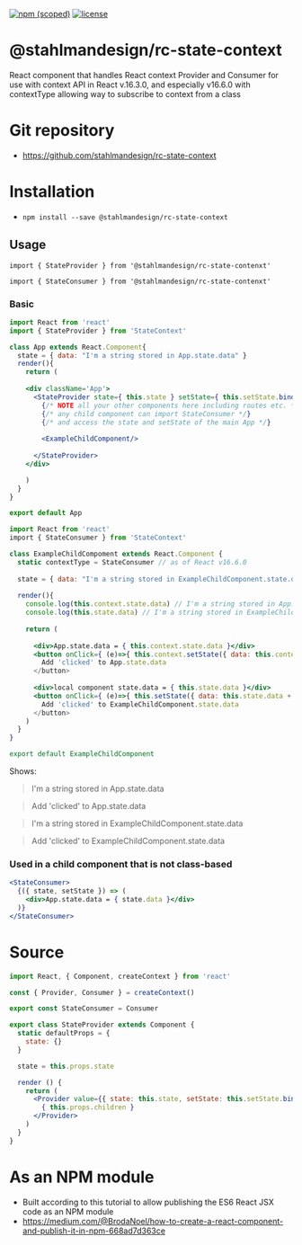 [![npm (scoped)](https://img.shields.io/npm/v/@stahlmandesign/rc-state-context.svg)](https://github.com/stahlmandesign/rc-state-context)
[![license](https://img.shields.io/github/license/stahlmandesign/rc-state-context.svg
)](https://github.com/stahlmandesign/rc-state-context)


# @stahlmandesign/rc-state-context
React component that handles React context Provider and Consumer for use with context API in React v.16.3.0, and especially v16.6.0 with contextType allowing way to subscribe to context from a class

# Git repository
- https://github.com/stahlmandesign/rc-state-context

# Installation
- `npm install --save @stahlmandesign/rc-state-context`

## Usage
```import { StateProvider } from '@stahlmandesign/rc-state-contenxt'```

```import { StateConsumer } from '@stahlmandesign/rc-state-contenxt'```
### Basic
```jsx
import React from 'react'
import { StateProvider } from 'StateContext'

class App extends React.Component{
  state = { data: "I'm a string stored in App.state.data" }
  render(){
    return (
    
    <div className='App'>
      <StateProvider state={ this.state } setState={ this.setState.bind(this) }>
        {/* NOTE all your other components here including routes etc. */}
        {/* any child component can import StateConsumer */}
        {/* and access the state and setState of the main App */}
        
        <ExampleChildComponent/>
        
      </StateProvider>
    </div>

    )
  }
}

export default App

```

```jsx
import React from 'react'
import { StateConsumer } from 'StateContext'

class ExampleChildCompoment extends React.Component {
  static contextType = StateConsumer // as of React v16.6.0
  
  state = { data: "I'm a string stored in ExampleChildComponent.state.data" }
  
  render(){
    console.log(this.context.state.data) // I'm a string stored in App.state.data
    console.log(this.state.data) // I'm a string stored in ExampleChildComponent.state.data
    
    return (
  	
      <div>App.state.data = { this.context.state.data }</div>
      <button onClick={ (e)=>{ this.context.setState({ data: this.context.state.data + ' clicked' })>
        Add 'clicked' to App.state.data
      </button>
		
      <div>local component state.data = { this.state.data }</div>
      <button onClick={ (e)=>{ this.setState({ data: this.state.data + ' clicked' })>
        Add 'clicked' to ExampleChildComponent.state.data
      </button>
    )	    
  }
}

export default ExampleChildComponent
```
Shows:

> I'm a string stored in App.state.data

> Add 'clicked' to App.state.data

> I'm a string stored in ExampleChildComponent.state.data

> Add 'clicked' to ExampleChildComponent.state.data


### Used in a child component that is not class-based
```jsx
<StateConsumer>
  {({ state, setState }) => (
    <div>App.state.data = { state.data }</div>
  )}
</StateConsumer>
```

# Source

```jsx
import React, { Component, createContext } from 'react'

const { Provider, Consumer } = createContext()

export const StateConsumer = Consumer

export class StateProvider extends Component {
  static defaultProps = {
    state: {}
  }

  state = this.props.state

  render () {
    return (
      <Provider value={{ state: this.state, setState: this.setState.bind(this) }}>
        { this.props.children }
      </Provider>
    )
  }
}


```


# As an NPM module
- Built according to this tutorial to allow publishing the ES6 React JSX code as an NPM module
- https://medium.com/@BrodaNoel/how-to-create-a-react-component-and-publish-it-in-npm-668ad7d363ce
	
